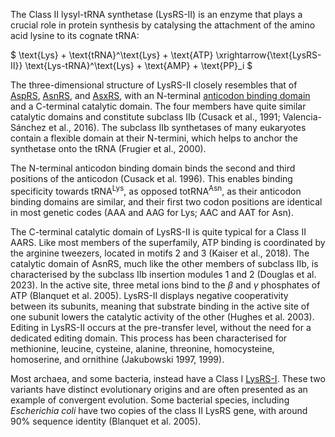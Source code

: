
The Class II lysyl-tRNA synthetase (LysRS-II) is an enzyme that plays a crucial role in protein synthesis by catalysing the attachment of the amino acid lysine to its cognate tRNA:





$ \text{Lys} + \text{tRNA}^\text{Lys} + \text{ATP} \xrightarrow{\text{LysRS-II}} \text{Lys-tRNA}^\text{Lys} + \text{AMP} + \text{PP}_i  $


The three-dimensional structure of LysRS-II closely resembles that of [AspRS](/class2/asp1/), [AsnRS](/class2/asn/), and [AsxRS](/class2/asp2/), with an N-terminal [anticodon binding domain](/superfamily/class2/Anticodon_binding_domain_DNK/) and a C-terminal catalytic domain.
The four members have quite similar catalytic domains and constitute subclass IIb (Cusack et al., 1991; Valencia-Sánchez et al., 2016).
The subclass IIb synthetases of many eukaryotes contain a flexible domain at their N-termini, which helps to anchor the synthetase onto the tRNA (Frugier et al., 2000).


The N-terminal anticodon binding domain binds the second and third positions of the anticodon (Cusack et al. 1996). This enables binding specificity towards $\text{tRNA}^\text{Lys}$, as opposed to$\text{tRNA}^\text{Asn}$, as their anticodon binding domains are similar, and their first two codon positions are identical in most genetic codes (AAA and AAG for Lys; AAC and AAT for Asn). 



The C-terminal catalytic domain of LysRS-II is quite typical for a Class II AARS.
Like most members of the superfamily, ATP binding is coordinated by the arginine tweezers, located in motifs 2 and 3 (Kaiser et al., 2018).
The catalytic domain of AsnRS, much like the other members of subclass IIb, is characterised by the subclass IIb insertion modules 1 and 2 (Douglas et al. 2023).
In the active site, three metal ions bind to the $\beta$ and $\gamma$ phosphates of ATP (Blanquet et al. 2005).
LysRS-II displays negative cooperativity between its subunits, meaning that substrate binding in the active site of one subunit lowers the catalytic activity of the other (Hughes et al. 2003). 
Editing in LysRS-II occurs at the pre-transfer level, without the need for a dedicated editing domain. This process has been characterised for methionine, leucine, cysteine, alanine, threonine, homocysteine, homoserine, and ornithine (Jakubowski 1997, 1999). 




Most archaea, and some bacteria, instead have a Class I [LysRS-I](/class1/lys).
These two variants have distinct evolutionary origins and are often presented as an example of convergent evolution.
Some bacterial species, including *Escherichia coli* have two copies of the class II LysRS gene, with around 90% sequence identity (Blanquet et al. 2005).


